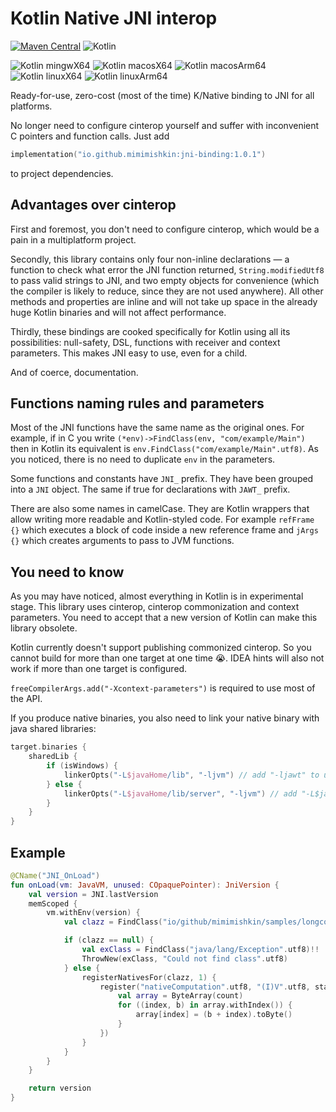 # Kotlin Native JNI interop

[![Maven Central](https://img.shields.io/maven-central/v/io.github.mimimishkin/jni-binding.svg)](https://central.sonatype.org/artifact/io.github.mimimishkin/jni-binding)
![Kotlin](https://img.shields.io/badge/Kotlin-%E2%89%A52.0.0-7F52FF)

![Kotlin mingwX64](https://img.shields.io/badge/Kotlin-mingwX64-4287f5)
![Kotlin macosX64](https://img.shields.io/badge/Kotlin-macosX64-f5d042)
![Kotlin macosArm64](https://img.shields.io/badge/Kotlin-macosArm64-f5d042)
![Kotlin linuxX64](https://img.shields.io/badge/Kotlin-linuxX64-f54242)
![Kotlin linuxArm64](https://img.shields.io/badge/Kotlin-linuxArm64-f54242)

Ready-for-use, zero-cost (most of the time) K/Native binding to JNI for all platforms.

No longer need to configure cinterop yourself and suffer with inconvenient C pointers and function calls.
Just add 
```kotlin
implementation("io.github.mimimishkin:jni-binding:1.0.1")
```
to project dependencies.

## Advantages over cinterop

First and foremost, you don't need to configure cinterop, which would be a pain in a multiplatform project.

Secondly, this library contains only four non-inline declarations — a function to check what error the JNI function 
returned, `String.modifiedUtf8` to pass valid strings to JNI, and two empty objects for convenience (which the compiler 
is likely to reduce, since they are not used anywhere). 
All other methods and properties are inline and will not take up space in the already huge Kotlin binaries and will not 
affect performance.

Thirdly, these bindings are cooked specifically for Kotlin using all its possibilities: null-safety, DSL, functions 
with receiver and context parameters. This makes JNI easy to use, even for a child.

And of coerce, documentation.

## Functions naming rules and parameters

Most of the JNI functions have the same name as the original ones. For example, if in C you write 
`(*env)->FindClass(env, "com/example/Main")` then in Kotlin its equivalent is `env.FindClass("com/example/Main".utf8)`.
As you noticed, there is no need to duplicate `env` in the parameters.

Some functions and constants have `JNI_` prefix. They have been grouped into a `JNI` object. The same if true for
declarations with `JAWT_` prefix.

There are also some names in camelCase. They are Kotlin wrappers that allow writing more readable and Kotlin-styled
code. For example `refFrame {}` which executes a block of code inside a new reference frame and `jArgs {}` which creates 
arguments to pass to JVM functions.

## You need to know

As you may have noticed, almost everything in Kotlin is in experimental stage. This library uses cinterop, cinterop
commonization and context parameters. You need to accept that a new version of Kotlin can make this library obsolete.

Kotlin currently doesn't support publishing commonized cinterop. So you cannot build for more than one target at one
time 😭. IDEA hints will also not work if more than one target is configured.

`freeCompilerArgs.add("-Xcontext-parameters")` is required to use most of the API.

If you produce native binaries, you also need to link your native binary with java shared libraries:
```kotlin
target.binaries {
    sharedLib {
        if (isWindows) {
            linkerOpts("-L$javaHome/lib", "-ljvm") // add "-ljawt" to use JAWT
        } else {
            linkerOpts("-L$javaHome/lib/server", "-ljvm") // add "-L$javaHome/lib", "-ljawt" to use JAWT
        }
    }
}
```

## Example

```kotlin
@CName("JNI_OnLoad")
fun onLoad(vm: JavaVM, unused: COpaquePointer): JniVersion {
    val version = JNI.lastVersion
    memScoped {
        vm.withEnv(version) {
            val clazz = FindClass("io/github/mimimishkin/samples/longcomputation/Main".utf8)

            if (clazz == null) {
                val exClass = FindClass("java/lang/Exception".utf8)!!
                ThrowNew(exClass, "Could not find class".utf8)
            } else {
                registerNativesFor(clazz, 1) {
                    register("nativeComputation".utf8, "(I)V".utf8, staticCFunction { env: JniEnv, clazz: JClass, count: JInt ->
                        val array = ByteArray(count)
                        for ((index, b) in array.withIndex()) {
                            array[index] = (b + index).toByte()
                        }
                    })
                }
            }
        }
    }

    return version
}
```